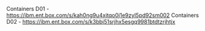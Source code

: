 Containers D01 - https://ibm.ent.box.com/s/kah0ng9u4xjtqo0j1e9zyl5pd92sm002
Containers D02 - https://ibm.ent.box.com/s/k3bbj51srjhx5esgq9981btdtzrjhtjx